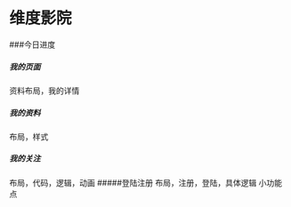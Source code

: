 # 维度影院
###今日进度
##### 我的页面
资料布局，我的详情
##### 我的资料
布局，样式
##### 我的关注
布局，代码，逻辑，动画
#####登陆注册
布局，注册，登陆，具体逻辑
小功能点

